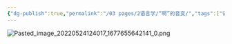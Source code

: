 ```yaml
---
{"dg-publish":true,"permalink":"/03 pages/2语言学/“啊”的音变/","tags":["语言学"],"created":"2024-11-30T20:43:41.223+08:00","updated":"2025-03-02T13:49:10.534+08:00"}
---
```


![Pasted_image_20220524124017_1677655642141_0.png](/img/user/09%20settings/Z%20attachment/Pasted_image_20220524124017_1677655642141_0.png)
